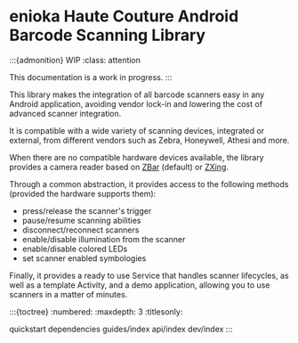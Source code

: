 # enioka Haute Couture Android Barcode Scanning Library

:::{admonition} WIP
:class: attention

This documentation is a work in progress.
:::

This library makes the integration of all barcode scanners easy in any Android application,
avoiding vendor lock-in and lowering the cost of advanced scanner integration.

It is compatible with a wide variety of scanning devices, integrated or external, from different
vendors such as Zebra, Honeywell, Athesi and more. 

When there are no compatible hardware devices available, the library provides a camera reader based 
on [ZBar](https://mvnrepository.com/artifact/me.dm7.barcodescanner/zbar) (default) or [ZXing](https://mvnrepository.com/artifact/com.google.zxing/core).

Through a common abstraction, it provides access to the following methods (provided the hardware supports them):
- press/release the scanner's trigger
- pause/resume scanning abilities
- disconnect/reconnect scanners
- enable/disable illumination from the scanner
- enable/disable colored LEDs
- set scanner enabled symbologies

Finally, it provides a ready to use Service that handles scanner lifecycles, as well as a template 
Activity, and a demo application, allowing you to use scanners in a matter of minutes.

:::{toctree}
:numbered:
:maxdepth: 3
:titlesonly:

quickstart
dependencies
guides/index
api/index
dev/index
:::
